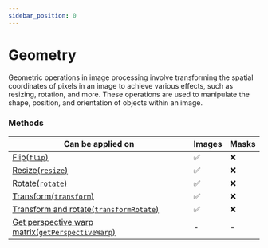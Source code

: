```yaml
---
sidebar_position: 0
---
```


# Geometry

Geometric operations in image processing involve transforming the spatial coordinates of pixels in an image to achieve various effects, such as resizing, rotation, and more. These operations are used to manipulate the shape, position, and orientation of objects within an image.

### Methods

| Can be applied on                                                                                                           | Images  | Masks    |
| --------------------------------------------------------------------------------------------------------------------------- | ------- | -------- |
| [Flip(`flip`)](./flip.md 'internal link on flip')                                                                           | &#9989; | &#10060; |
| [Resize(`resize`)](./resize.md 'internal link on resize')                                                                   | &#9989; | &#10060; |
| [Rotate(`rotate`)](./rotate.md 'internal link on rotate')                                                                   | &#9989; | &#10060; |
| [Transform(`transform`)](./transform.md 'internal link on transform')                                                       | &#9989; | &#10060; |
| [Transform and rotate(`transformRotate`)](./transform-and-rotate 'internal link on transformRotate')                        | &#9989; | &#10060; |
| [Get perspective warp matrix(`getPerspectiveWarp`)](./get-perspective-warp-matrix.md 'internal link on getPerspectiveWarp') | -       | -        |
